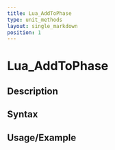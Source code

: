 ```yaml
---
title: Lua_AddToPhase
type: unit_methods
layout: single_markdown
position: 1
---
```


# Lua_AddToPhase

## Description

## Syntax

## Usage/Example


